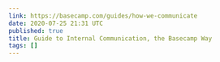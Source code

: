 ```yaml
---
link: https://basecamp.com/guides/how-we-communicate
date: 2020-07-25 21:31 UTC
published: true
title: Guide to Internal Communication, the Basecamp Way
tags: []
---
```



